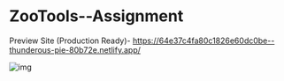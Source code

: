 # ZooTools--Assignment
Preview Site (Production Ready)- https://64e37c4fa80c1826e60dc0be--thunderous-pie-80b72e.netlify.app/


![img](https://github.com/Kris248/ZooTools--Assignment/assets/92295923/351267ac-3d08-4b2e-9289-ec03f42e883d)
